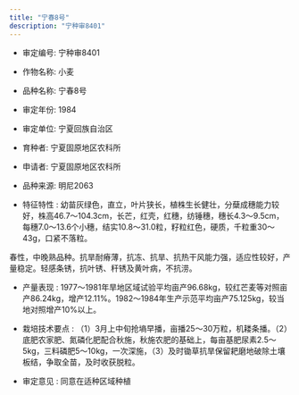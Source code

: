 ```yaml
---
title: "宁春8号"
description: "宁种审8401"
---
```

* 审定编号:  宁种审8401

*  作物名称:  小麦

*  品种名称:  宁春8号

*  审定年份:  1984

*  审定单位:  宁夏回族自治区

* 育种者:  宁夏固原地区农科所

*  申请者:  宁夏固原地区农科所

*  品种来源:  明尼2063

*  特征特性 : 
幼苗灰绿色，直立，叶片狭长，植株生长健壮，分蘖成穗能力较好，株高46.7～104.3cm，长芒，红壳，红穗，纺锤穗，穗长4.3～9.5cm，每穗7.0～13.6个小穗，结实10.8～31.0粒，籽粒红色，硬质，千粒重30～43g，口紧不落粒。
春性，中晚熟品种。抗旱耐瘠薄，抗冻、抗旱、抗热干风能力强，适应性较好，产量稳定。轻感条锈，抗叶锈、秆锈及黄叶病，不抗涝。

 
*  产量表现 : 
1977～1981年旱地区域试验平均亩产96.68kg，较红芒麦等对照亩产86.24kg，增产12.11%。1982～1984年生产示范平均亩产75.125kg，较当地对照增产10%以上。

*  栽培技术要点 : 
（1）3月上中旬抢墒早播，亩播25～30万粒，机耧条播。（2）底肥农家肥、氮磷化肥配合秋施，秋施农肥的基础上，每亩基肥尿素2.5～5kg，三料磷肥5～10kg，一次深施，（3）及时锄草抗旱保留耙磨地破除土壤板结，争取全苗，及时收获脱粒。

*  审定意见 : 
同意在适种区域种植
